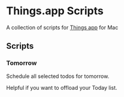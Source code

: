# Things.app Scripts

A collection of scripts for [Things app](https://culturedcode.com/things/) for Mac

## Scripts

### Tomorrow

Schedule all selected todos for tomorrow.

Helpful if you want to offload your Today list.
